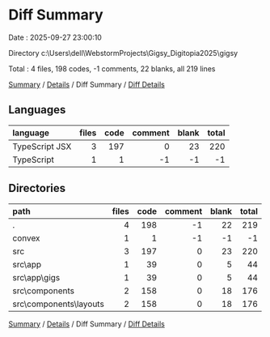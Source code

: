 # Diff Summary

Date : 2025-09-27 23:00:10

Directory c:\\Users\\dell\\WebstormProjects\\Gigsy_Digitopia2025\\gigsy

Total : 4 files,  198 codes, -1 comments, 22 blanks, all 219 lines

[Summary](results.md) / [Details](details.md) / Diff Summary / [Diff Details](diff-details.md)

## Languages
| language | files | code | comment | blank | total |
| :--- | ---: | ---: | ---: | ---: | ---: |
| TypeScript JSX | 3 | 197 | 0 | 23 | 220 |
| TypeScript | 1 | 1 | -1 | -1 | -1 |

## Directories
| path | files | code | comment | blank | total |
| :--- | ---: | ---: | ---: | ---: | ---: |
| . | 4 | 198 | -1 | 22 | 219 |
| convex | 1 | 1 | -1 | -1 | -1 |
| src | 3 | 197 | 0 | 23 | 220 |
| src\\app | 1 | 39 | 0 | 5 | 44 |
| src\\app\\gigs | 1 | 39 | 0 | 5 | 44 |
| src\\components | 2 | 158 | 0 | 18 | 176 |
| src\\components\\layouts | 2 | 158 | 0 | 18 | 176 |

[Summary](results.md) / [Details](details.md) / Diff Summary / [Diff Details](diff-details.md)